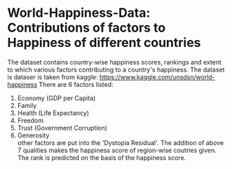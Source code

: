 # World-Happiness-Data: Contributions of factors to Happiness of different countries

The dataset contains country-wise happiness scores, rankings and extent to which various factors contributing to a country's happiness. The dataset is dataser is taken from kaggle: https://www.kaggle.com/unsdsn/world-happiness There are 6 factors listed:
1. Economy (GDP per Capita)
2. Family
3. Health (Life Expectancy)
4. Freedom
5. Trust (Government Corruption)
6. Generosity
<br>other factors are put into the 'Dystopia Residual'. The addition of above 7 qualities makes the happiness score of region-wise coutries given. The rank is predicted on the basis of the happiness score.
